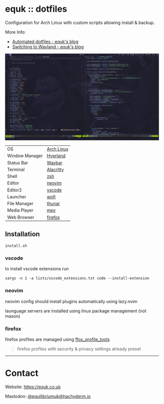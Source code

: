 # equk :: dotfiles

Configuration for Arch Linux with custom scripts allowing install & backup.

More Info:

- [Automated dotfiles - equk's blog](https://equk.co.uk/2019/07/24/automated-dotfiles)
- [Switching to Wayland - equk's blog](https://equk.co.uk/2023/09/08/switching-to-wayland/)

![](./screenshots/hyprland_desktop.jpg)

| | |
|---|---|
| OS | [Arch Linux](https://archlinux.org/) |
| Window Manager | [Hyprland](https://hyprland.org/) |
| Status Bar | [Waybar](https://github.com/Alexays/Waybar) |
| Terminal | [Alacritty](https://alacritty.org/) |
| Shell | [zsh](https://www.zsh.org/) |
| Editor | [neovim](https://github.com/neovim/neovim/) |
| Editor2 | [vscode](https://github.com/microsoft/vscode/) |
| Launcher | [wofi](https://sr.ht/~scoopta/wofi/) |
| File Manager | [thunar](https://docs.xfce.org/xfce/thunar/start/) |
| Media Player | [mpv](https://mpv.io/) |
| Web Browser | [firefox](https://www.mozilla.org/firefox/) |

## Installation

    install.sh

### vscode

to install vscode extensions run

    xargs -n 1 -a lists/vscode_extensions.txt code --install-extension

### neovim

neovim config should install plugins automatically using lazy.nvim

launguage servers are installed using linux package management (not mason)

### firefox

firefox profiles are managed using [ffox_profile_tools](https://github.com/equk/ffox_profile_tools)

> firefox profiles with security & privacy settings already preset

---

# Contact

Website: https://equk.co.uk

Mastodon: [@equilibriumuk@hachyderm.io](https://hachyderm.io/@equilibriumuk)
